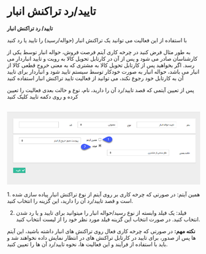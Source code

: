 # تایید/رد تراکنش انبار        

**تایید/ رد تراکنش انبار**

با استفاده از این فعالیت می توانید یک تراکنش انبار (حواله/رسید) را تایید یا رد کنید

به طور مثال فرض کنید در چرخه کاری آیتم فرصت فروش، حواله انبار توسط یکی از کارشناسان صادر می شود و پس از آن در کارتابل تحویل کالا به رویت و تایید انباردار می رسد. اگر بخواهید پس از کارتابل تحویل کالا به مشتری که به معنی خروج قطعی کالا از انبار می باشد، حواله انبار به صورت خودکار توسط سیستم تایید شود و انباردار برای تایید آن به کارتابل خود رجوع نکند، می توانید از فعالیت تایید تراکنش انبار استفاده کنید

پس از تعیین آیتمی که قصد تایید/رد آن را دارید، نام، نوع و حالت بعدی فعالیت را تعیین کرده و روی دکمه تایید کلیک کنید

 ![](Approvingwarehouserecipt/Approvingwarehouserecipt1.png)

1\. همین آیتم: در صورتی که چرخه کاری بر روی آیتم از نوع تراکنش انبار پیاده سازی شده است و قصد تایید/رد آن را دارید، این گزینه را انتخاب کنید.

2. فیلد: یک فیلد وابسته از نوع رسید/حواله انبار را میتوانید برای تایید و یا رد شدن انتخاب کنید. در صورت انتخاب این گزینه فیلد مورد نظر خود را از لیست انتخاب کنید.

**نکته مهم:** در صورتی که چرخه کاری فعال روی تراکنش های انبار داشته باشید، این آیتم ها پس از صدور، برای تایید در کارتابل تراکنش های در انتظار نمایش داده نخواهند شد و باید با استفاده از فرآیند و این فعالیت ها، نحوه تایید/رد آن ها را تعیین کنید.